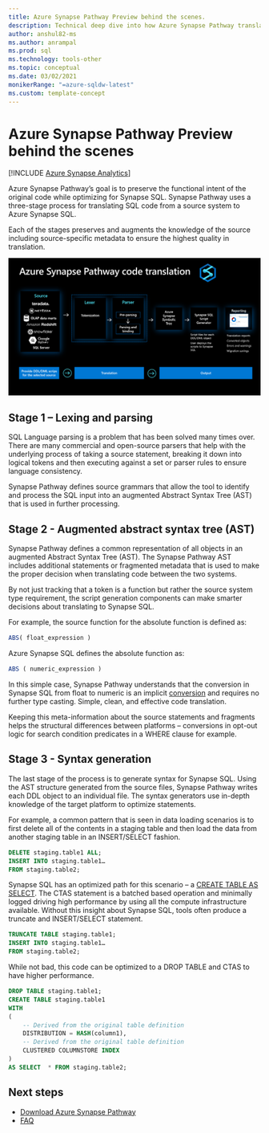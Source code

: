 ```yaml
---
title: Azure Synapse Pathway Preview behind the scenes.
description: Technical deep dive into how Azure Synapse Pathway translates your code. 
author: anshul82-ms
ms.author: anrampal
ms.prod: sql
ms.technology: tools-other
ms.topic: conceptual 
ms.date: 03/02/2021
monikerRange: "=azure-sqldw-latest"
ms.custom: template-concept 
---
```


# Azure Synapse Pathway Preview behind the scenes
[!INCLUDE [Azure Synapse Analytics](../../includes/applies-to-version/asa.md)]

Azure Synapse Pathway’s goal is to preserve the functional intent of the original code while optimizing for Synapse SQL. Synapse Pathway uses a three-stage process for translating SQL code from a source system to Azure Synapse SQL.

Each of the stages preserves and augments the knowledge of the source including source-specific metadata to ensure the highest quality in translation.

 ![Azure Synapse Pathway.](./media/technical-deep-dive/behind-the-scene.png)

## Stage 1 – Lexing and parsing

SQL Language parsing is a problem that has been solved many times over. There are many commercial and open-source parsers that help with the underlying process of taking a source statement, breaking it down into logical tokens and then executing against a set or parser rules to ensure language consistency. 

Synapse Pathway defines source grammars that allow the tool to identify and process the SQL input into an augmented Abstract Syntax Tree (AST) that is used in further processing. 

## Stage 2 - Augmented abstract syntax tree (AST)

Synapse Pathway defines a common representation of all objects in an augmented Abstract Syntax Tree (AST). The Synapse Pathway AST includes additional statements or fragmented metadata that is used to make the proper decision when translating code between the two systems.

By not just tracking that a token is a function but rather the source system type requirement, the script generation components can make smarter decisions about translating to Synapse SQL.

For example, the source function for the absolute function is defined as:

```sql  
ABS( float_expression ) 
```

Azure Synapse SQL defines the absolute function as:

```sql  
ABS ( numeric_expression )  
```

In this simple case, Synapse Pathway understands that the conversion in Synapse SQL from float to numeric is an implicit [conversion](../../t-sql/functions/cast-and-convert-transact-sql.md?view=azure-sqldw-latest#implicit-conversions) and requires no further type casting. Simple, clean, and effective code translation.

Keeping this meta-information about the source statements and fragments helps the structural differences between platforms – conversions in opt-out logic for search condition predicates in a WHERE clause for example.

## Stage 3 - Syntax generation

The last stage of the process is to generate syntax for Synapse SQL. Using the AST structure generated from the source files, Synapse Pathway writes each DDL object to an individual file. The syntax generators use in-depth knowledge of the target platform to optimize statements.

For example, a common pattern that is seen in data loading scenarios is to first delete all of the contents in a staging table and then load the data from another staging table in an INSERT/SELECT fashion.

```sql  
DELETE staging.table1 ALL;
INSERT INTO staging.table1…
FROM staging.table2;
```

Synapse SQL has an optimized path for this scenario – a [CREATE TABLE AS SELECT](/azure/synapse-analytics/sql-data-warehouse/sql-data-warehouse-develop-ctas). The CTAS statement is a batched based operation and minimally logged driving high performance by using all the compute infrastructure available. Without this insight about Synapse SQL, tools often produce a truncate and INSERT/SELECT statement.

```sql  
TRUNCATE TABLE staging.table1;
INSERT INTO staging.table1…
FROM staging.table2;
```

While not bad, this code can be optimized to a DROP TABLE and CTAS to have higher performance.

```sql  
DROP TABLE staging.table1;
CREATE TABLE staging.table1
WITH
(
    -- Derived from the original table definition 
    DISTRIBUTION = HASH(column1),
    -- Derived from the original table definition
    CLUSTERED COLUMNSTORE INDEX
)
AS SELECT  * FROM staging.table2;
```

## Next steps

- [Download Azure Synapse Pathway](synapse-pathway-download.md)
- [FAQ](pathway-faq.md)

